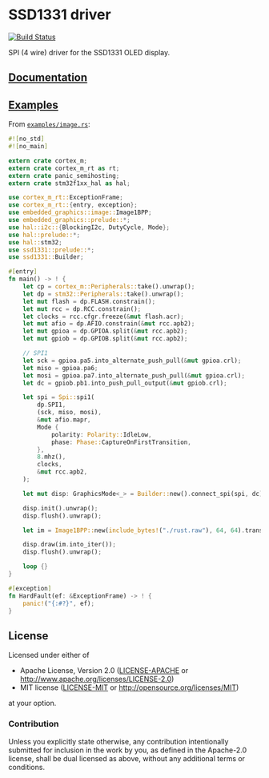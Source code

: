 # SSD1331 driver

[![Build Status](https://travis-ci.org/jamwaffles/ssd1331.svg?branch=master)](https://travis-ci.org/jamwaffles/ssd1331)

<!-- [![CRIUS display showing the Rust logo](readme_banner.jpg?raw=true)](examples/image.rs) -->

SPI (4 wire) driver for the SSD1331 OLED display.

<!-- See the [announcement blog post](https://wapl.es/electronics/rust/2018/04/30/ssd1331-driver.html) for more information. -->

## [Documentation](https://docs.rs/ssd1331)

## [Examples](examples)

From [`examples/image.rs`](examples/image.rs):

```rust
#![no_std]
#![no_main]

extern crate cortex_m;
extern crate cortex_m_rt as rt;
extern crate panic_semihosting;
extern crate stm32f1xx_hal as hal;

use cortex_m_rt::ExceptionFrame;
use cortex_m_rt::{entry, exception};
use embedded_graphics::image::Image1BPP;
use embedded_graphics::prelude::*;
use hal::i2c::{BlockingI2c, DutyCycle, Mode};
use hal::prelude::*;
use hal::stm32;
use ssd1331::prelude::*;
use ssd1331::Builder;

#[entry]
fn main() -> ! {
    let cp = cortex_m::Peripherals::take().unwrap();
    let dp = stm32::Peripherals::take().unwrap();
    let mut flash = dp.FLASH.constrain();
    let mut rcc = dp.RCC.constrain();
    let clocks = rcc.cfgr.freeze(&mut flash.acr);
    let mut afio = dp.AFIO.constrain(&mut rcc.apb2);
    let mut gpioa = dp.GPIOA.split(&mut rcc.apb2);
    let mut gpiob = dp.GPIOB.split(&mut rcc.apb2);

    // SPI1
    let sck = gpioa.pa5.into_alternate_push_pull(&mut gpioa.crl);
    let miso = gpioa.pa6;
    let mosi = gpioa.pa7.into_alternate_push_pull(&mut gpioa.crl);
    let dc = gpiob.pb1.into_push_pull_output(&mut gpiob.crl);

    let spi = Spi::spi1(
        dp.SPI1,
        (sck, miso, mosi),
        &mut afio.mapr,
        Mode {
            polarity: Polarity::IdleLow,
            phase: Phase::CaptureOnFirstTransition,
        },
        8.mhz(),
        clocks,
        &mut rcc.apb2,
    );

    let mut disp: GraphicsMode<_> = Builder::new().connect_spi(spi, dc).into();

    disp.init().unwrap();
    disp.flush().unwrap();

    let im = Image1BPP::new(include_bytes!("./rust.raw"), 64, 64).translate(Coord::new(32, 0));

    disp.draw(im.into_iter());
    disp.flush().unwrap();

    loop {}
}

#[exception]
fn HardFault(ef: &ExceptionFrame) -> ! {
    panic!("{:#?}", ef);
}

```

## License

Licensed under either of

- Apache License, Version 2.0 ([LICENSE-APACHE](LICENSE-APACHE) or
  http://www.apache.org/licenses/LICENSE-2.0)
- MIT license ([LICENSE-MIT](LICENSE-MIT) or http://opensource.org/licenses/MIT)

at your option.

### Contribution

Unless you explicitly state otherwise, any contribution intentionally submitted for inclusion in the
work by you, as defined in the Apache-2.0 license, shall be dual licensed as above, without any
additional terms or conditions.
